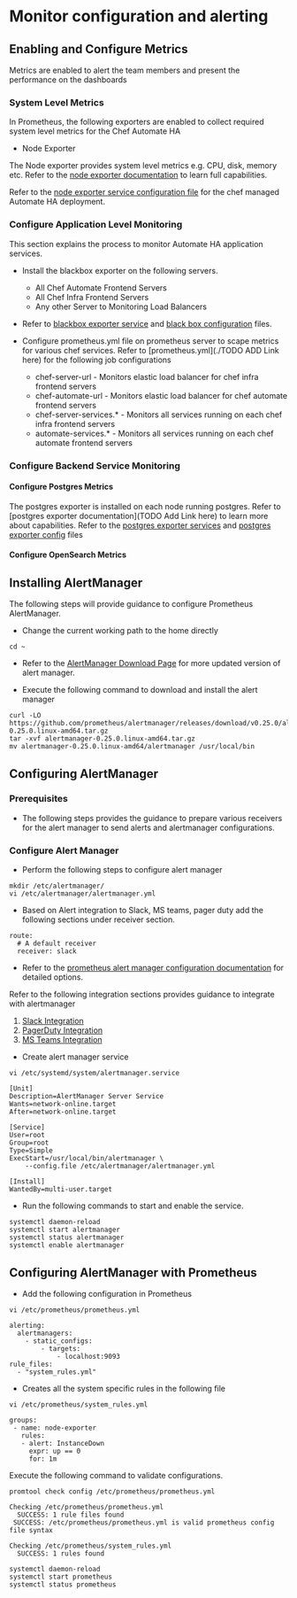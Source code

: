 
# Monitor configuration and alerting

## Enabling and Configure Metrics

Metrics are enabled to alert the team members and present the performance on the dashboards

### System Level Metrics
In Prometheus, the following exporters are enabled to collect required system level metrics for the Chef Automate HA
* Node Exporter

The Node exporter provides system level metrics e.g. CPU, disk, memory etc. Refer to the [node exporter documentation](https://github.com/prometheus/node_exporter) to learn full capabilities.

Refer to the [node exporter service configuration file](./exporter_service_files/node_exporter.service) for the chef managed Automate HA deployment. 

### Configure Application Level Monitoring

This section explains the process to monitor Automate HA application services.

* Install the blackbox exporter on the following servers.
  - All Chef Automate Frontend Servers
  - All Chef Infra Frontend Servers
  - Any other Server to Monitoring Load Balancers

* Refer to [blackbox exporter service](./exporter_service_files/blackbox_exporter.service) and [black box configuration](./exporter_configs/blackbox_exporter.yml) files.

* Configure prometheus.yml file on prometheus server to scape metrics for various chef services. Refer to [prometheus.yml](./TODO ADD Link here) for the following job configurations
  - chef-server-url - Monitors elastic load balancer for chef infra frontend servers
  - chef-automate-url -  Monitors elastic load balancer for chef automate frontend servers
  - chef-server-services.* - Monitors all services running on each chef infra frontend servers
  - automate-services.* - Monitors all services running on each chef automate frontend servers

### Configure Backend Service Monitoring

#### Configure Postgres Metrics
  The postgres exporter is installed on each node running postgres. Refer to [postgres exporter documentation](TODO Add Link here) to learn more about capabilities. Refer to the [postgres exporter services](./exporter_service_files/postgres_exporter.service) and [postgres exporter config]() files

#### Configure OpenSearch Metrics


## Installing AlertManager
The following steps will provide guidance to configure Prometheus AlertManager.

* Change the current working path to the home directly
```
cd ~
```
* Refer to the [AlertManager Download Page](https://prometheus.io/download/#alertmanager) for more updated version of alert manager.

* Execute the following command to download and install the alert manager

```
curl -LO  https://github.com/prometheus/alertmanager/releases/download/v0.25.0/alertmanager-0.25.0.linux-amd64.tar.gz
tar -xvf alertmanager-0.25.0.linux-amd64.tar.gz
mv alertmanager-0.25.0.linux-amd64/alertmanager /usr/local/bin
```

## Configuring AlertManager

### Prerequisites
* The following steps provides the guidance to prepare various receivers for the alert manager to send alerts and alertmanager configurations. 


### Configure Alert Manager

* Perform the following steps to configure alert manager

```
mkdir /etc/alertmanager/
vi /etc/alertmanager/alertmanager.yml
```

* Based on Alert integration to Slack, MS teams, pager duty add the following sections under receiver section.

```
route:
  # A default receiver
  receiver: slack
```

* Refer to the [prometheus alert manager configuration documentation](https://prometheus.io/docs/alerting/latest/configuration/) for detailed options. 

Refer to the following integration sections provides guidance to integrate with alertmanager 

1. [Slack Integration](./prometheus_slack_Integration_and_Notification.md)
1. [PagerDuty Integration ](./prometheus_PagerDuty_Integration_and_Notification.md)
1. [MS Teams Integration](./prometheus_msteams_Integration_and_Notification.md)

* Create alert manager service

```
vi /etc/systemd/system/alertmanager.service
```

```
[Unit]
Description=AlertManager Server Service
Wants=network-online.target
After=network-online.target

[Service]
User=root
Group=root
Type=Simple
ExecStart=/usr/local/bin/alertmanager \
    --config.file /etc/alertmanager/alertmanager.yml

[Install]
WantedBy=multi-user.target
```

* Run the following commands to start and enable the service.
```
systemctl daemon-reload
systemctl start alertmanager
systemctl status alertmanager
systemctl enable alertmanager
```


## Configuring AlertManager with Prometheus

* Add the following configuration in Prometheus

```
vi /etc/prometheus/prometheus.yml
```

```
alerting:
  alertmanagers:
    - static_configs:
        - targets:
            - localhost:9093
rule_files:
  - "system_rules.yml"
```

* Creates all the system specific rules in the following file

```
vi /etc/prometheus/system_rules.yml
```

```
groups:
 - name: node-exporter
   rules:
   - alert: InstanceDown
     expr: up == 0
     for: 1m
```

Execute the following command to validate configurations.

```
promtool check config /etc/prometheus/prometheus.yml
```

```
Checking /etc/prometheus/prometheus.yml
  SUCCESS: 1 rule files found
 SUCCESS: /etc/prometheus/prometheus.yml is valid prometheus config file syntax

Checking /etc/prometheus/system_rules.yml
  SUCCESS: 1 rules found
```

```
systemctl daemon-reload
systemctl start prometheus
systemctl status prometheus
```


